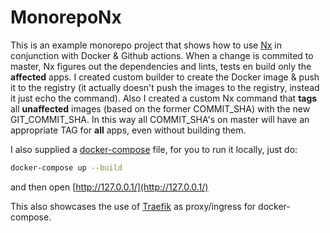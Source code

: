 # MonorepoNx

This is an example monorepo project that shows how to use [Nx](https://nx.dev) in conjunction with Docker & Github actions.
When a change is commited to master, Nx figures out the dependencies and lints, tests en build only the **affected** apps.
I created custom builder to create the Docker image & push it to the registry (it actually doesn't push the images to the registry, instead it just echo the command).
Also I created a custom Nx command that **tags** all **unaffected** images (based on the former COMMIT_SHA) with the new GIT_COMMIT_SHA.
In this way all COMMIT_SHA's on master will have an appropriate TAG for **all** apps, even without building them.

I also supplied a [docker-compose](docker-compose.yml) file, for you to run it locally, just do:
```bash
docker-compose up --build
```

and then open [http://127.0.0.1/](http://127.0.0.1/)

This also showcases the use of [Traefik](https://docs.traefik.io) as proxy/ingress for docker-compose.
